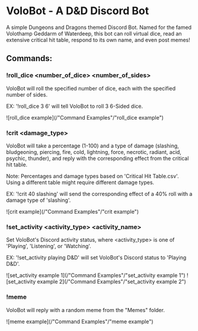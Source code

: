 # VoloBot - A D&D Discord Bot

A simple Dungeons and Dragons themed Discord Bot. Named for the famed Volothamp Geddarm of Waterdeep, this bot can roll virtual dice, read an extensive critical hit table, respond to its own name, and even post memes!

## Commands:

### !roll_dice <number_of_dice> <number_of_sides>
VoloBot will roll the specified number of dice, each with the specified number of sides.

EX: '!roll_dice 3 6' will tell VoloBot to roll 3 6-Sided dice.

![roll_dice example](/"Command Examples"/"roll_dice example")

### !crit <percentage> <damage_type>
VoloBot will take a percentage (1-100) and a type of damage (slashing, bludgeoning, piercing, fire, cold, lightning, force, necrotic, radiant, acid, psychic, thunder), and reply with the corresponding effect from the critical hit table.

Note: Percentages and damage types based on 'Critical Hit Table.csv'. Using a different table might require different damage types.

EX: '!crit 40 slashing' will send the corresponding effect of a 40% roll with a damage type of 'slashing'.

![crit example](/"Command Examples"/"crit example")

### !set_activity <activity_type> <activity_name>
Set VoloBot's Discord activity status, where <activity_type> is one of 'Playing', 'Listening', or 'Watching'.

EX: '!set_activity playing D&D' will set VoloBot's Discord status to 'Playing D&D'.

![set_activity example 1](/"Command Examples"/"set_activity example 1")
![set_activity example 2](/"Command Examples"/"set_activity example 2")

### !meme
VoloBot will reply with a random meme from the "Memes" folder.

![meme example](/"Command Examples"/"meme example")
